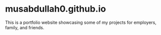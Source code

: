# musabdullah0.github.io
This is a portfolio website showcasing some of my projects for employers, family, and friends.
